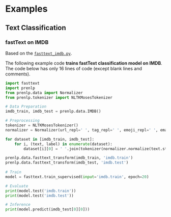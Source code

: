 # Examples

## Text Classification

### fastText on IMDB
Based on the [`fasttext_imdb.py`]().

The following example code **trains fastText classification model on IMDB**.
The code below has only 16 lines of code (except blank lines and comments).

```python
import fasttext
import prenlp
from prenlp.data import Normalizer
from prenlp.tokenizer import NLTKMosesTokenizer

# Data Preparation
imdb_train, imdb_test = prenlp.data.IMDB()

# Preprocessing
tokenizer = NLTKMosesTokenizer()
normalizer = Normalizer(url_repl=' ', tag_repl=' ', emoji_repl=' ', email_repl=' ', tel_repl=' ')

for dataset in [imdb_train, imdb_test]:
    for i, (text, label) in enumerate(dataset):
        dataset[i][0] = ' '.join(tokenizer(normalizer.normalize(text.strip()))) # both

prenlp.data.fasttext_transform(imdb_train, 'imdb.train')
prenlp.data.fasttext_transform(imdb_test, 'imdb.test')
         
# Train
model = fasttext.train_supervised(input='imdb.train', epoch=20)

# Evaluate
print(model.test('imdb.train'))
print(model.test('imdb.test'))

# Inference
print(model.predict(imdb_test[0][0]))
```